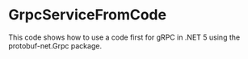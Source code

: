 # GrpcServiceFromCode

This code shows how to use a code first for gRPC in .NET 5 using the protobuf-net.Grpc package.
